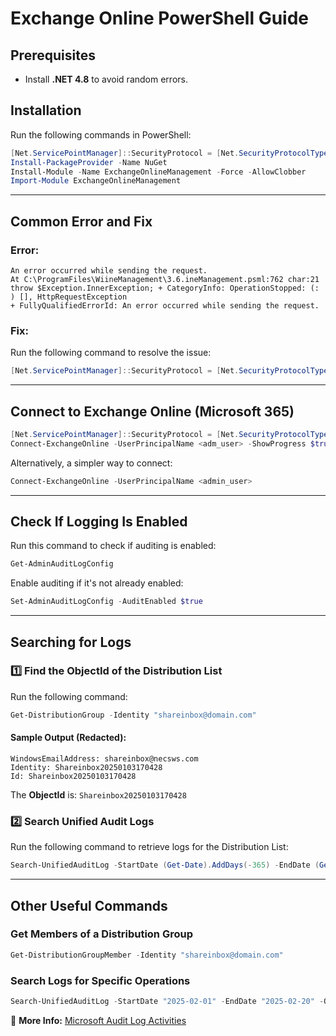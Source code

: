 # Exchange Online PowerShell Guide  

## Prerequisites  
- Install **.NET 4.8** to avoid random errors.  

## Installation  
Run the following commands in PowerShell:  
```powershell
[Net.ServicePointManager]::SecurityProtocol = [Net.SecurityProtocolType]::Tls12  
Install-PackageProvider -Name NuGet  
Install-Module -Name ExchangeOnlineManagement -Force -AllowClobber  
Import-Module ExchangeOnlineManagement  
```
---

## Common Error and Fix  

### Error:  
```
An error occurred while sending the request.
At C:\ProgramFiles\WiineManagement\3.6.ineManagement.psml:762 char:21
throw $Exception.InnerException; + CategoryInfo: OperationStopped: (: ) [], HttpRequestException
+ FullyQualifiedErrorId: An error occurred while sending the request.
```
### Fix:  
Run the following command to resolve the issue:  
```powershell
[Net.ServicePointManager]::SecurityProtocol = [Net.SecurityProtocolType]::Tls12  
```

---

## Connect to Exchange Online (Microsoft 365)  
```powershell
[Net.ServicePointManager]::SecurityProtocol = [Net.SecurityProtocolType]::Tls12  
Connect-ExchangeOnline -UserPrincipalName <adm_user> -ShowProgress $true  
```

Alternatively, a simpler way to connect:  
```powershell
Connect-ExchangeOnline -UserPrincipalName <admin_user>
```

---

## Check If Logging Is Enabled  
Run this command to check if auditing is enabled:  
```powershell
Get-AdminAuditLogConfig  
```  
Enable auditing if it's not already enabled:  
```powershell
Set-AdminAuditLogConfig -AuditEnabled $true  
```

---

## Searching for Logs  

### 1️⃣ Find the **ObjectId** of the Distribution List  
Run the following command:  
```powershell
Get-DistributionGroup -Identity "shareinbox@domain.com"  
```
#### Sample Output (Redacted):  
```
WindowsEmailAddress: shareinbox@necsws.com  
Identity: Shareinbox20250103170428  
Id: Shareinbox20250103170428  
```
The **ObjectId** is: `Shareinbox20250103170428`

### 2️⃣ Search Unified Audit Logs  
Run the following command to retrieve logs for the Distribution List:  
```powershell
Search-UnifiedAuditLog -StartDate (Get-Date).AddDays(-365) -EndDate (Get-Date) -ObjectIds "Shareinbox20250103170428"
```

---

## Other Useful Commands  

### Get Members of a Distribution Group  
```powershell
Get-DistributionGroupMember -Identity "shareinbox@domain.com"  
```

### Search Logs for Specific Operations  
```powershell
Search-UnifiedAuditLog -StartDate "2025-02-01" -EndDate "2025-02-20" -Operations "AddMemberToGroup", "RemoveMemberFromGroup" -ObjectIds "Marketing-Team"  
```


🔗 **More Info:** [Microsoft Audit Log Activities](https://learn.microsoft.com/en-us/purview/audit-log-activities)  
